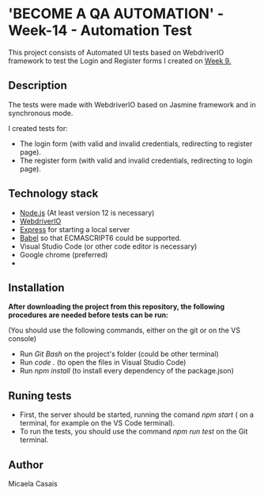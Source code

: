 # 'BECOME A QA AUTOMATION' - Week-14 - Automation Test

This project consists of Automated UI tests based on WebdriverIO framework to test the Login and Register forms I created on [Week 9.](https://github.com/Micaela-89/Problematica-9)

## Description
The tests were made with WebdriverIO based on Jasmine framework and in synchronous mode.

I created tests for:
- The login form (with valid and invalid credentials, redirecting to register page).
- The register form (with valid and invalid credentials, redirecting to login page).

## Technology stack 
* [Node.js](https://nodejs.org/es/docs/) (At least version 12 is necessary)
* [WebdriverIO](https://webdriver.io/)
* [Express](https://expressjs.com/) for starting a local server
* [Babel](https://babeljs.io/docs/en/) so that ECMASCRIPT6 could be supported.
* Visual Studio Code (or other code editor is necessary)
* Google chrome (preferred)
* 
## Installation 
**After downloading the project from this repository, the following procedures are needed before tests can be run:**

 (You should use the following commands, either on the git or on the VS console)

* Run *Git Bash* on the project's folder (could be other terminal)
* Run *code .* (to open the files in Visual Studio Code)
* Run *npm install* (to install every dependency of the package.json)

## Runing tests
* First, the server should be started, running the comand *npm start* ( on a terminal, for example on the VS Code terminal).
* To run the tests, you should use the command *npm run test* on the Git terminal.  

## Author
Micaela Casais
